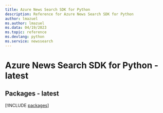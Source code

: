 ```yaml
---
title: Azure News Search SDK for Python
description: Reference for Azure News Search SDK for Python
author: lmazuel
ms.author: lmazuel
ms.data: 04/19/2023
ms.topic: reference
ms.devlang: python
ms.service: newssearch
---
```

# Azure News Search SDK for Python - latest
## Packages - latest
[!INCLUDE [packages](news-search-index.md)]